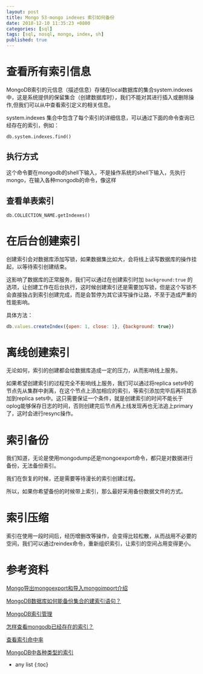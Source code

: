 ```yaml
---
layout: post
title: Mongo 53-mongo indexes 索引如何备份
date: 2018-12-10 11:35:23 +0800
categories: [sql]
tags: [sql, nosql, mongo, index, sh]
published: true
---
```


# 查看所有索引信息

MongoDB索引的元信息（描述信息）存储在local数据库的集合system.indexes中，这是系统提供的保留集合（创建数据库时），我们不能对其进行插入或删除操作,但我们可以从中查看索引定义的相关信息。

system.indexes 集合中包含了每个索引的详细信息，可以通过下面的命令查询已经存在的索引，例如：

```
db.system.indexes.find()
```

## 执行方式

这个命令要在mongodb的shell下输入，不是操作系统的shell下输入，先执行mongo，在输入各种mongodb的命令，像这样


## 查看单表索引

```
db.COLLECTION_NAME.getIndexes()
```

# 在后台创建索引

创建索引会对数据库添加写锁，如果数据集比如大，会将线上读写数据库的操作挂起，以等待索引创建结束。

这影响了数据库的正常服务，我们可以通过在创建索引时加 `background:true` 的选项，让创建工作在后台执行，这时候创建索引还是需要加写锁，但是这个写锁不会直接独占到索引创建完成，而是会暂停为其它读写操作让路，不至于造成严重的性能影响。

具体方法：

```js
db.values.createIndex({open: 1, close: 1}, {background: true}) 
```

# 离线创建索引

无论如何，索引的创建都会给数据库造成一定的压力，从而影响线上服务。

如果希望创建索引的过程完全不影响线上服务，我们可以通过将replica sets中的节点先从集群中剥离，在这个节点上添加相应的索引，等索引添加完毕后再将其添加到replica sets中。这只需要保证一个条件，就是创建索引的时间不能长于oplog能够保存日志的时间，否则创建完后节点再上线发现再也无法追上primary了，这时会进行resync操作。

# 索引备份

我们知道，无论是使用mongodump还是mongoexport命令，都只是对数据进行备份，无法备份索引。

我们在恢复的时候，还是需要等待漫长的索引创建过程。

所以，如果你希望备份的时候带上索引，那么最好采用备份数据文件的方式。

# 索引压缩

索引在使用一段时间后，经历增删改等操作，会变得比较松散，从而战用不必要的空间，我们可以通过reindex命令，重新组织索引，让索引的空间占用变得更小。

# 参考资料

[Mongo导出mongoexport和导入mongoimport介绍](https://www.cnblogs.com/mengyu/p/7718311.html)

[MongoDB数据库如何能备份集合的建索引语句？](http://blog.itpub.net/15498/viewspace-2122584/)

[MongoDB索引管理](https://www.iteye.com/blog/mootools-1426496)

[怎样查看mongodb已经存在的索引？](https://segmentfault.com/q/1010000014999283)

[查看索引命中率](https://blog.csdn.net/weixin_33809981/article/details/92003891)

[MongoDB中各种类型的索引](https://blog.csdn.net/u012702547/article/details/81027421)

* any list
{:toc}